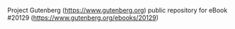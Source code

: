 Project Gutenberg (https://www.gutenberg.org) public repository for eBook #20129 (https://www.gutenberg.org/ebooks/20129)
